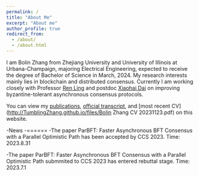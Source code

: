 ```yaml
---
permalink: /
title: "About Me"
excerpt: "About me"
author_profile: true
redirect_from: 
  - /about/
  - /about.html
---
```


I am Bolin Zhang from Zhejiang University and University of Illinois at Urbana-Champaign, majoring Electrical Engineering, expected to receive the degree of Bachelor of Science in March, 2024. My research interests mainly lies in blockchain and distributed consensus. Currently I am working closely with Professor [Ren Ling](https://cs.illinois.edu/about/people/faculty/renling) and postdoc [Xiaohai Dai](https://scholar.google.com/citations?user=FU4tiesAAAAJ&hl=en&oi=ao) on improving byzantine-tolerant asynchronous consensus protocols.

You can view my [publications](https://tumblingzhang.github.io/pubs/), [official transcript](http://TumblingZhang.github.io/files/Transcript.pdf), and [most recent CV](http://TumblingZhang.github.io/files/Bolin Zhang CV 20231123.pdf) on this website.

-News
-======
-The paper ParBFT: Faster Asynchronous BFT Consensus with a Parallel Optimistic Path has been accepted by CCS 2023. Time: 2023.8.31

-The paper ParBFT: Faster Asynchronous BFT Consensus with a Parallel Optimistic Path submmited to CCS 2023 has entered rebuttal stage. Time: 2023.7.1




